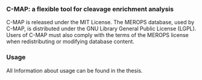### C-MAP: a flexible tool for cleavage enrichment analysis

C-MAP is released under the MIT License.
The MEROPS database, used by C-MAP, is distributed under the GNU Library General Public License (LGPL). Users of C-MAP must also comply with the terms of the MEROPS license when redistributing or modifying database content.

### Usage
All Information about usage can be found in the thesis.
